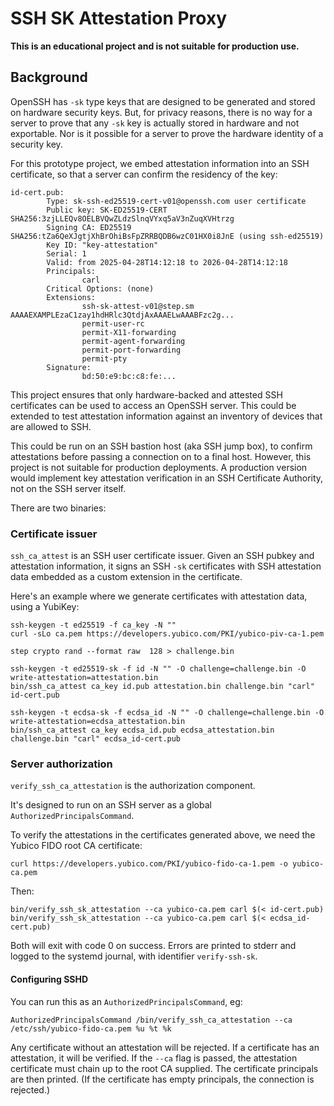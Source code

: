 # SSH SK Attestation Proxy

**This is an educational project and is not suitable for production use.**

## Background

OpenSSH has `-sk` type keys that are designed to be generated and stored on hardware security keys. But, for privacy reasons, there is no way for a server to prove that any `-sk` key is actually stored in hardware and not exportable. Nor is it possible for a server to prove the hardware identity of a security key.

For this prototype project, we embed attestation information into an SSH certificate, so that a server can confirm the residency of the key:

```
id-cert.pub:
        Type: sk-ssh-ed25519-cert-v01@openssh.com user certificate
        Public key: SK-ED25519-CERT SHA256:3zjLLEQv8OELBVQwZLdzSlnqVYxq5aV3nZuqXVHtrzg
        Signing CA: ED25519 SHA256:tZa6QeXJgtjXhBrOhiBsFpZRRBQDB6wzC01HX0i8JnE (using ssh-ed25519)
        Key ID: "key-attestation"
        Serial: 1
        Valid: from 2025-04-28T14:12:18 to 2026-04-28T14:12:18
        Principals:
                carl
        Critical Options: (none)
        Extensions:
                ssh-sk-attest-v01@step.sm AAAAEXAMPLEzaC1zay1hdHRlc3QtdjAxAAAELwAAABFzc2g...
                permit-user-rc
                permit-X11-forwarding
                permit-agent-forwarding
                permit-port-forwarding
                permit-pty
        Signature:
                bd:50:e9:bc:c8:fe:...
```

This project ensures that only hardware-backed and attested SSH certificates can be used to access an OpenSSH server. This could be extended to test attestation information against an inventory of devices that are allowed to SSH.

This could be run on an SSH bastion host (aka SSH jump box), to confirm attestations before passing a connection on to a final host. However, this project is not suitable for production deployments. A production version would implement key attestation verification in an SSH Certificate Authority, not on the SSH server itself.

There are two binaries:

### Certificate issuer

`ssh_ca_attest` is an SSH user certificate issuer. Given an SSH pubkey and attestation information, it signs an SSH `-sk` certificates with SSH attestation data embedded as a custom extension in the certificate.

Here's an example where we generate certificates with attestation data, using a YubiKey:

```
ssh-keygen -t ed25519 -f ca_key -N ""
curl -sLo ca.pem https://developers.yubico.com/PKI/yubico-piv-ca-1.pem

step crypto rand --format raw  128 > challenge.bin

ssh-keygen -t ed25519-sk -f id -N "" -O challenge=challenge.bin -O write-attestation=attestation.bin
bin/ssh_ca_attest ca_key id.pub attestation.bin challenge.bin "carl" id-cert.pub

ssh-keygen -t ecdsa-sk -f ecdsa_id -N "" -O challenge=challenge.bin -O write-attestation=ecdsa_attestation.bin
bin/ssh_ca_attest ca_key ecdsa_id.pub ecdsa_attestation.bin challenge.bin "carl" ecdsa_id-cert.pub
```

### Server authorization

`verify_ssh_ca_attestation` is the authorization component.

It's designed to run on an SSH server as a global `AuthorizedPrincipalsCommand`.

To verify the attestations in the certificates generated above, we need the Yubico FIDO root CA certificate:

```
curl https://developers.yubico.com/PKI/yubico-fido-ca-1.pem -o yubico-ca.pem
```

Then:

```
bin/verify_ssh_sk_attestation --ca yubico-ca.pem carl $(< id-cert.pub)
bin/verify_ssh_sk_attestation --ca yubico-ca.pem carl $(< ecdsa_id-cert.pub)
```

Both will exit with code 0 on success.
Errors are printed to stderr and logged to the systemd journal, with identifier `verify-ssh-sk`.

#### Configuring SSHD

You can run this as an `AuthorizedPrincipalsCommand`, eg:

```
AuthorizedPrincipalsCommand /bin/verify_ssh_ca_attestation --ca /etc/ssh/yubico-fido-ca.pem %u %t %k
```

Any certificate without an attestation will be rejected.
If a certificate has an attestation, it will be verified.
If the `--ca` flag is passed, the attestation certificate must chain up to the root CA supplied.
The certificate principals are then printed.
(If the certificate has empty principals, the connection is rejected.)

